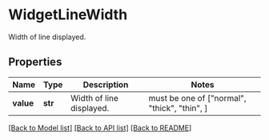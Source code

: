 # WidgetLineWidth

Width of line displayed.

## Properties
Name | Type | Description | Notes
------------ | ------------- | ------------- | -------------
**value** | **str** | Width of line displayed. |  must be one of ["normal", "thick", "thin", ]

[[Back to Model list]](README.md#documentation-for-models) [[Back to API list]](README.md#documentation-for-api-endpoints) [[Back to README]](README.md)


